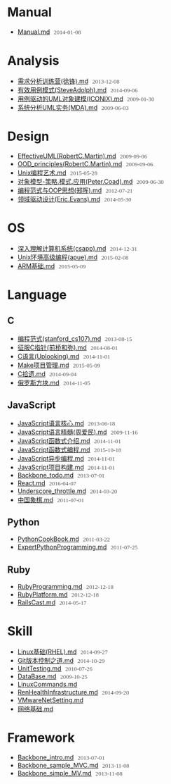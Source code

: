 # Manual
- [Manual.md](http://chinapub.duapp.com/gen_md?src=https%3A%2F%2Fcoding.net%2Fu%2Fcdcnm%2Fp%2Fmd_note%2Fgit%2Fraw%2Fmaster%2Fdocs%2FManual.md) <span>2014-01-08</span>

# Analysis
- [需求分析训练营(徐锋).md](http://chinapub.duapp.com/gen_md?src=https%3A%2F%2Fcoding.net%2Fu%2Fcdcnm%2Fp%2Fmd_note%2Fgit%2Fraw%2Fmaster%2Fdocs%2FAnalysis%2F%25E9%259C%2580%25E6%25B1%2582%25E5%2588%2586%25E6%259E%2590%25E8%25AE%25AD%25E7%25BB%2583%25E8%2590%25A5%2528%25E5%25BE%2590%25E9%2594%258B%2529.md) <span>2013-12-08</span>
- [有效用例模式(SteveAdolph).md](http://chinapub.duapp.com/gen_md?src=https%3A%2F%2Fcoding.net%2Fu%2Fcdcnm%2Fp%2Fmd_note%2Fgit%2Fraw%2Fmaster%2Fdocs%2FAnalysis%2F%25E6%259C%2589%25E6%2595%2588%25E7%2594%25A8%25E4%25BE%258B%25E6%25A8%25A1%25E5%25BC%258F%2528SteveAdolph%2529.md) <span>2014-09-06</span>
- [用例驱动的UML对象建模(ICONIX).md](http://chinapub.duapp.com/gen_md?src=https%3A%2F%2Fcoding.net%2Fu%2Fcdcnm%2Fp%2Fmd_note%2Fgit%2Fraw%2Fmaster%2Fdocs%2FAnalysis%2F%25E7%2594%25A8%25E4%25BE%258B%25E9%25A9%25B1%25E5%258A%25A8%25E7%259A%2584UML%25E5%25AF%25B9%25E8%25B1%25A1%25E5%25BB%25BA%25E6%25A8%25A1%2528ICONIX%2529.md) <span>2009-01-30</span>
- [系统分析UML实务(MDA).md](http://chinapub.duapp.com/gen_md?src=https%3A%2F%2Fcoding.net%2Fu%2Fcdcnm%2Fp%2Fmd_note%2Fgit%2Fraw%2Fmaster%2Fdocs%2FAnalysis%2F%25E7%25B3%25BB%25E7%25BB%259F%25E5%2588%2586%25E6%259E%2590UML%25E5%25AE%259E%25E5%258A%25A1%2528MDA%2529.md) <span>2009-06-03</span>

# Design
- [EffectiveUML(RobertC.Martin).md](http://chinapub.duapp.com/gen_md?src=https%3A%2F%2Fcoding.net%2Fu%2Fcdcnm%2Fp%2Fmd_note%2Fgit%2Fraw%2Fmaster%2Fdocs%2FDesign%2FEffectiveUML%2528RobertC.Martin%2529.md) <span>2009-09-06</span>
- [OOD_principles(RobertC.Martin).md](http://chinapub.duapp.com/gen_md?src=https%3A%2F%2Fcoding.net%2Fu%2Fcdcnm%2Fp%2Fmd_note%2Fgit%2Fraw%2Fmaster%2Fdocs%2FDesign%2FOOD_principles%2528RobertC.Martin%2529.md) <span>2009-09-06</span>
- [Unix编程艺术.md](http://chinapub.duapp.com/gen_md?src=https%3A%2F%2Fcoding.net%2Fu%2Fcdcnm%2Fp%2Fmd_note%2Fgit%2Fraw%2Fmaster%2Fdocs%2FDesign%2FUnix%25E7%25BC%2596%25E7%25A8%258B%25E8%2589%25BA%25E6%259C%25AF.md) <span>2015-05-28</span>
- [对象模型-策略.模式.应用(Peter.Coad).md](http://chinapub.duapp.com/gen_md?src=https%3A%2F%2Fcoding.net%2Fu%2Fcdcnm%2Fp%2Fmd_note%2Fgit%2Fraw%2Fmaster%2Fdocs%2FDesign%2F%25E5%25AF%25B9%25E8%25B1%25A1%25E6%25A8%25A1%25E5%259E%258B-%25E7%25AD%2596%25E7%2595%25A5.%25E6%25A8%25A1%25E5%25BC%258F.%25E5%25BA%2594%25E7%2594%25A8%2528Peter.Coad%2529.md) <span>2009-06-30</span>
- [编程范式与OOP思想(郑晖).md](http://chinapub.duapp.com/gen_md?src=https%3A%2F%2Fcoding.net%2Fu%2Fcdcnm%2Fp%2Fmd_note%2Fgit%2Fraw%2Fmaster%2Fdocs%2FDesign%2F%25E7%25BC%2596%25E7%25A8%258B%25E8%258C%2583%25E5%25BC%258F%25E4%25B8%258EOOP%25E6%2580%259D%25E6%2583%25B3%2528%25E9%2583%2591%25E6%2599%2596%2529.md) <span>2012-07-21</span>
- [领域驱动设计(Eric.Evans).md](http://chinapub.duapp.com/gen_md?src=https%3A%2F%2Fcoding.net%2Fu%2Fcdcnm%2Fp%2Fmd_note%2Fgit%2Fraw%2Fmaster%2Fdocs%2FDesign%2F%25E9%25A2%2586%25E5%259F%259F%25E9%25A9%25B1%25E5%258A%25A8%25E8%25AE%25BE%25E8%25AE%25A1%2528Eric.Evans%2529.md) <span>2014-05-30</span>

# OS
- [深入理解计算机系统(csapp).md](http://chinapub.duapp.com/gen_md?src=https%3A%2F%2Fcoding.net%2Fu%2Fcdcnm%2Fp%2Fmd_note%2Fgit%2Fraw%2Fmaster%2Fdocs%2FOS%2F%25E6%25B7%25B1%25E5%2585%25A5%25E7%2590%2586%25E8%25A7%25A3%25E8%25AE%25A1%25E7%25AE%2597%25E6%259C%25BA%25E7%25B3%25BB%25E7%25BB%259F%2528csapp%2529.md) <span>2014-12-31</span>
- [Unix环境高级编程(apue).md](http://chinapub.duapp.com/gen_md?src=https%3A%2F%2Fcoding.net%2Fu%2Fcdcnm%2Fp%2Fmd_note%2Fgit%2Fraw%2Fmaster%2Fdocs%2FOS%2FUnix%25E7%258E%25AF%25E5%25A2%2583%25E9%25AB%2598%25E7%25BA%25A7%25E7%25BC%2596%25E7%25A8%258B%2528apue%2529.md) <span>2015-02-08</span>
- [ARM基础.md](http://chinapub.duapp.com/gen_md?src=https%3A%2F%2Fcoding.net%2Fu%2Fcdcnm%2Fp%2Fmd_note%2Fgit%2Fraw%2Fmaster%2Fdocs%2FOS%2FARM%25E5%259F%25BA%25E7%25A1%2580.md) <span>2015-05-09</span>

# Language

## C
- [编程范式(stanford_cs107).md](http://chinapub.duapp.com/gen_md?src=https%3A%2F%2Fcoding.net%2Fu%2Fcdcnm%2Fp%2Fmd_note%2Fgit%2Fraw%2Fmaster%2Fdocs%2FLanguage%2FC%2F%25E7%25BC%2596%25E7%25A8%258B%25E8%258C%2583%25E5%25BC%258F%2528stanford_cs107%2529.md) <span>2013-08-15</span>
- [征服C指针(前桥和弥).md](http://chinapub.duapp.com/gen_md?src=https%3A%2F%2Fcoding.net%2Fu%2Fcdcnm%2Fp%2Fmd_note%2Fgit%2Fraw%2Fmaster%2Fdocs%2FLanguage%2FC%2F%25E5%25BE%2581%25E6%259C%258DC%25E6%258C%2587%25E9%2592%2588%2528%25E5%2589%258D%25E6%25A1%25A5%25E5%2592%258C%25E5%25BC%25A5%2529.md) <span>2014-08-01</span>
- [C语言(Uplooking).md](http://chinapub.duapp.com/gen_md?src=https%3A%2F%2Fcoding.net%2Fu%2Fcdcnm%2Fp%2Fmd_note%2Fgit%2Fraw%2Fmaster%2Fdocs%2FLanguage%2FC%2FC%25E8%25AF%25AD%25E8%25A8%2580%2528Uplooking%2529.md) <span>2014-11-01</span>
- [Make项目管理.md](http://chinapub.duapp.com/gen_md?src=https%3A%2F%2Fcoding.net%2Fu%2Fcdcnm%2Fp%2Fmd_note%2Fgit%2Fraw%2Fmaster%2Fdocs%2FLanguage%2FC%2FMake%25E9%25A1%25B9%25E7%259B%25AE%25E7%25AE%25A1%25E7%2590%2586.md) <span>2015-05-09</span>
- [C拾遗.md](http://chinapub.duapp.com/gen_md?src=https%3A%2F%2Fcoding.net%2Fu%2Fcdcnm%2Fp%2Fmd_note%2Fgit%2Fraw%2Fmaster%2Fdocs%2FLanguage%2FC%2FC%25E6%258B%25BE%25E9%2581%2597.md) <span>2014-09-04</span>
- [俄罗斯方块.md](http://chinapub.duapp.com/gen_md?src=https%3A%2F%2Fcoding.net%2Fu%2Fcdcnm%2Fp%2Fmd_note%2Fgit%2Fraw%2Fmaster%2Fdocs%2FLanguage%2FC%2F%25E4%25BF%2584%25E7%25BD%2597%25E6%2596%25AF%25E6%2596%25B9%25E5%259D%2597.md) <span>2014-11-05</span>

## JavaScript
- [JavaScript语言核心.md](http://chinapub.duapp.com/gen_md?src=https%3A%2F%2Fcoding.net%2Fu%2Fcdcnm%2Fp%2Fmd_note%2Fgit%2Fraw%2Fmaster%2Fdocs%2FLanguage%2FJavaScript%2FJavaScript%25E8%25AF%25AD%25E8%25A8%2580%25E6%25A0%25B8%25E5%25BF%2583.md) <span>2013-06-18</span>
- [JavaScript语言精髓(周爱民).md](http://chinapub.duapp.com/gen_md?src=https%3A%2F%2Fcoding.net%2Fu%2Fcdcnm%2Fp%2Fmd_note%2Fgit%2Fraw%2Fmaster%2Fdocs%2FLanguage%2FJavaScript%2FJavaScript%25E8%25AF%25AD%25E8%25A8%2580%25E7%25B2%25BE%25E9%25AB%2593%2528%25E5%2591%25A8%25E7%2588%25B1%25E6%25B0%2591%2529.md) <span>2009-11-16</span>
- [JavaScript函数式介绍.md](http://chinapub.duapp.com/gen_md?src=https%3A%2F%2Fcoding.net%2Fu%2Fcdcnm%2Fp%2Fmd_note%2Fgit%2Fraw%2Fmaster%2Fdocs%2FLanguage%2FJavaScript%2FJavaScript%25E5%2587%25BD%25E6%2595%25B0%25E5%25BC%258F%25E4%25BB%258B%25E7%25BB%258D.md) <span>2014-11-01</span>
- [JavaScript函数式编程.md](http://chinapub.duapp.com/gen_md?src=https%3A%2F%2Fcoding.net%2Fu%2Fcdcnm%2Fp%2Fmd_note%2Fgit%2Fraw%2Fmaster%2Fdocs%2FLanguage%2FJavaScript%2FJavaScript%25E5%2587%25BD%25E6%2595%25B0%25E5%25BC%258F%25E7%25BC%2596%25E7%25A8%258B.md) <span>2015-10-18</span>
- [JavaScript异步编程.md](http://chinapub.duapp.com/gen_md?src=https%3A%2F%2Fcoding.net%2Fu%2Fcdcnm%2Fp%2Fmd_note%2Fgit%2Fraw%2Fmaster%2Fdocs%2FLanguage%2FJavaScript%2FJavaScript%25E5%25BC%2582%25E6%25AD%25A5%25E7%25BC%2596%25E7%25A8%258B.md) <span>2014-11-01</span>
- [JavaScript项目构建.md](http://chinapub.duapp.com/gen_md?src=https%3A%2F%2Fcoding.net%2Fu%2Fcdcnm%2Fp%2Fmd_note%2Fgit%2Fraw%2Fmaster%2Fdocs%2FLanguage%2FJavaScript%2FJavaScript%25E9%25A1%25B9%25E7%259B%25AE%25E6%259E%2584%25E5%25BB%25BA.md) <span>2014-11-01</span>
- [Backbone_todo.md](http://chinapub.duapp.com/gen_md?src=https%3A%2F%2Fcoding.net%2Fu%2Fcdcnm%2Fp%2Fmd_note%2Fgit%2Fraw%2Fmaster%2Fdocs%2FLanguage%2FJavaScript%2FBackbone_todo.md) <span>2013-07-01</span>
- [React.md](http://chinapub.duapp.com/gen_md?src=https%3A%2F%2Fcoding.net%2Fu%2Fcdcnm%2Fp%2Fmd_note%2Fgit%2Fraw%2Fmaster%2Fdocs%2FLanguage%2FJavaScript%2FReact.md) <span>2016-04-07</span>
- [Underscore_throttle.md](http://chinapub.duapp.com/gen_md?src=https%3A%2F%2Fcoding.net%2Fu%2Fcdcnm%2Fp%2Fmd_note%2Fgit%2Fraw%2Fmaster%2Fdocs%2FLanguage%2FJavaScript%2FUnderscore_throttle.md) <span>2014-03-20</span>
- [中国象棋.md](http://chinapub.duapp.com/gen_md?src=https%3A%2F%2Fcoding.net%2Fu%2Fcdcnm%2Fp%2Fmd_note%2Fgit%2Fraw%2Fmaster%2Fdocs%2FLanguage%2FJavaScript%2F%25E4%25B8%25AD%25E5%259B%25BD%25E8%25B1%25A1%25E6%25A3%258B.md) <span>2011-07-01</span>

## Python
- [PythonCookBook.md](http://chinapub.duapp.com/gen_md?src=https%3A%2F%2Fcoding.net%2Fu%2Fcdcnm%2Fp%2Fmd_note%2Fgit%2Fraw%2Fmaster%2Fdocs%2FLanguage%2FPython%2FPythonCookBook.md) <span>2011-03-22</span>
- [ExpertPythonProgramming.md](http://chinapub.duapp.com/gen_md?src=https%3A%2F%2Fcoding.net%2Fu%2Fcdcnm%2Fp%2Fmd_note%2Fgit%2Fraw%2Fmaster%2Fdocs%2FLanguage%2FPython%2FExpertPythonProgramming.md) <span>2011-07-25</span>

## Ruby
- [RubyProgramming.md](http://chinapub.duapp.com/gen_md?src=https%3A%2F%2Fcoding.net%2Fu%2Fcdcnm%2Fp%2Fmd_note%2Fgit%2Fraw%2Fmaster%2Fdocs%2FLanguage%2FRuby%2FRubyProgramming.md) <span>2012-12-18</span>
- [RubyPlatform.md](http://chinapub.duapp.com/gen_md?src=https%3A%2F%2Fcoding.net%2Fu%2Fcdcnm%2Fp%2Fmd_note%2Fgit%2Fraw%2Fmaster%2Fdocs%2FLanguage%2FRuby%2FRubyPlatform.md) <span>2012-12-18</span>
- [RailsCast.md](http://chinapub.duapp.com/gen_md?src=https%3A%2F%2Fcoding.net%2Fu%2Fcdcnm%2Fp%2Fmd_note%2Fgit%2Fraw%2Fmaster%2Fdocs%2FLanguage%2FRuby%2FRailsCast.md) <span>2014-05-17</span>

# Skill
- [Linux基础(RHEL).md](http://chinapub.duapp.com/gen_md?src=https%3A%2F%2Fcoding.net%2Fu%2Fcdcnm%2Fp%2Fmd_note%2Fgit%2Fraw%2Fmaster%2Fdocs%2FSkill%2FLinux%25E5%259F%25BA%25E7%25A1%2580%2528RHEL%2529.md) <span>2014-09-27</span>
- [Git版本控制之道.md](http://chinapub.duapp.com/gen_md?src=https%3A%2F%2Fcoding.net%2Fu%2Fcdcnm%2Fp%2Fmd_note%2Fgit%2Fraw%2Fmaster%2Fdocs%2FSkill%2FGit%25E7%2589%2588%25E6%259C%25AC%25E6%258E%25A7%25E5%2588%25B6%25E4%25B9%258B%25E9%2581%2593.md) <span>2014-10-29</span>
- [UnitTesting.md](http://chinapub.duapp.com/gen_md?src=https%3A%2F%2Fcoding.net%2Fu%2Fcdcnm%2Fp%2Fmd_note%2Fgit%2Fraw%2Fmaster%2Fdocs%2FSkill%2FUnitTesting.md) <span>2010-07-26</span>
- [DataBase.md](http://chinapub.duapp.com/gen_md?src=https%3A%2F%2Fcoding.net%2Fu%2Fcdcnm%2Fp%2Fmd_note%2Fgit%2Fraw%2Fmaster%2Fdocs%2FSkill%2FDataBase.md) <span>2009-10-25</span>
- [LinuxCommands.md](http://chinapub.duapp.com/gen_md?src=https%3A%2F%2Fcoding.net%2Fu%2Fcdcnm%2Fp%2Fmd_note%2Fgit%2Fraw%2Fmaster%2Fdocs%2FSkill%2FLinuxCommands.md) <span></span>
- [RenHealthInfrastructure.md](http://chinapub.duapp.com/gen_md?src=https%3A%2F%2Fcoding.net%2Fu%2Fcdcnm%2Fp%2Fmd_note%2Fgit%2Fraw%2Fmaster%2Fdocs%2FSkill%2FRenHealthInfrastructure.md) <span>2014-09-20</span>
- [VMwareNetSetting.md](http://chinapub.duapp.com/gen_md?src=https%3A%2F%2Fcoding.net%2Fu%2Fcdcnm%2Fp%2Fmd_note%2Fgit%2Fraw%2Fmaster%2Fdocs%2FSkill%2FVMwareNetSetting.md) <span></span>
- [网络基础.md](http://chinapub.duapp.com/gen_md?src=https%3A%2F%2Fcoding.net%2Fu%2Fcdcnm%2Fp%2Fmd_note%2Fgit%2Fraw%2Fmaster%2Fdocs%2FSkill%2F%25E7%25BD%2591%25E7%25BB%259C%25E5%259F%25BA%25E7%25A1%2580.md) <span></span>

# Framework
- [Backbone_intro.md](http://chinapub.duapp.com/gen_md?src=https%3A%2F%2Fcoding.net%2Fu%2Fcdcnm%2Fp%2Fmd_note%2Fgit%2Fraw%2Fmaster%2Fdocs%2FFramework%2FBackbone_intro.md) <span>2013-07-01</span>
- [Backbone_sample_MVC.md](http://chinapub.duapp.com/gen_md?src=https%3A%2F%2Fcoding.net%2Fu%2Fcdcnm%2Fp%2Fmd_note%2Fgit%2Fraw%2Fmaster%2Fdocs%2FFramework%2FBackbone_sample_MVC.md) <span>2013-11-08</span>
- [Backbone_simple_MV.md](http://chinapub.duapp.com/gen_md?src=https%3A%2F%2Fcoding.net%2Fu%2Fcdcnm%2Fp%2Fmd_note%2Fgit%2Fraw%2Fmaster%2Fdocs%2FFramework%2FBackbone_simple_MV.md) <span>2013-11-08</span>

<style type="text/css">li span{font-size:0.95em;color:#555;font-family:'sans-serif';padding-left:5px;}</style>